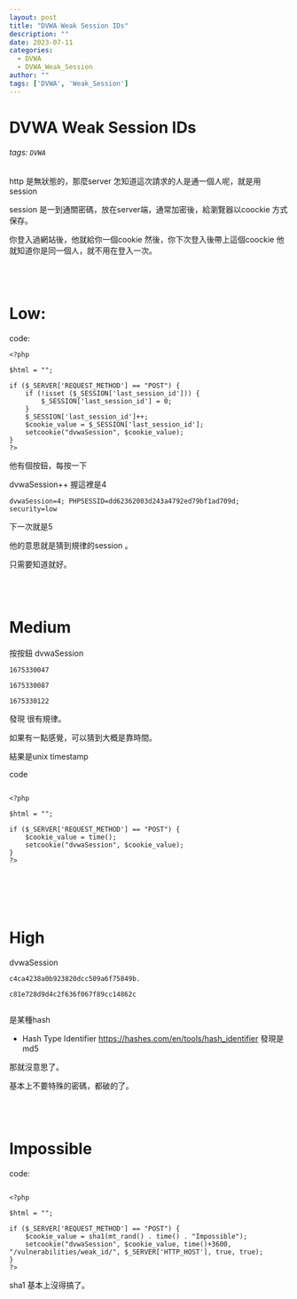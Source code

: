 ```yaml
---
layout: post
title: "DVWA Weak Session IDs"
description: ""
date: 2023-07-11
categories:
  - DVWA
  - DVWA_Weak_Session
author: ""
tags: ['DVWA', 'Weak_Session']
---
```




# DVWA Weak Session IDs

###### tags: `DVWA`




http 是無狀態的，那麼server 怎知道這次請求的人是通一個人呢，就是用session

session 是一到通關密碼，放在server端，通常加密後，給瀏覽器以coockie 方式保存。

你登入過網站後，他就給你一個cookie 然後，你下次登入後帶上這個coockie 他就知道你是同一個人，就不用在登入一次。


<br/><br/>

# Low:


code:
```php=
<?php

$html = "";

if ($_SERVER['REQUEST_METHOD'] == "POST") {
    if (!isset ($_SESSION['last_session_id'])) {
        $_SESSION['last_session_id'] = 0;
    }
    $_SESSION['last_session_id']++;
    $cookie_value = $_SESSION['last_session_id'];
    setcookie("dvwaSession", $cookie_value);
}
?> 

```


他有個按鈕，每按一下

dvwaSession++
握這裡是4

```
dvwaSession=4; PHPSESSID=dd62362003d243a4792ed79bf1ad709d; security=low
```
下一次就是5

他的意思就是猜到規律的session 。

只需要知道就好。


<br/><br/>

# Medium

按按鈕
dvwaSession
```
1675330047

1675330087

1675330122

```

發現 很有規律。

如果有一點感覺，可以猜到大概是靠時間。

結果是unix timestamp


code
```php=

<?php

$html = "";

if ($_SERVER['REQUEST_METHOD'] == "POST") {
    $cookie_value = time();
    setcookie("dvwaSession", $cookie_value);
}
?>



```


<br/><br/>
# High

dvwaSession

```
c4ca4238a0b923820dcc509a6f75849b.

c81e728d9d4c2f636f067f89cc14862c


```

是某種hash 

* Hash Type Identifier
https://hashes.com/en/tools/hash_identifier
發現是 md5


那就沒意思了。

基本上不要特殊的密碼，都破的了。


<br/><br/>
# Impossible 

code:


```php=

<?php

$html = "";

if ($_SERVER['REQUEST_METHOD'] == "POST") {
    $cookie_value = sha1(mt_rand() . time() . "Impossible");
    setcookie("dvwaSession", $cookie_value, time()+3600, "/vulnerabilities/weak_id/", $_SERVER['HTTP_HOST'], true, true);
}
?>

```

sha1 基本上沒得搞了。



























